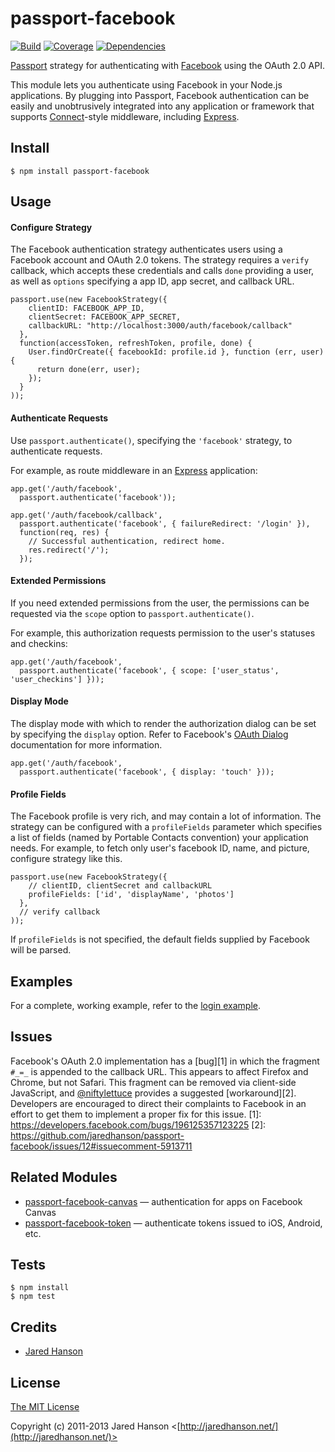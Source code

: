 # passport-facebook

[![Build](https://travis-ci.org/jaredhanson/passport-facebook.png)](http://travis-ci.org/jaredhanson/passport-facebook)
[![Coverage](https://coveralls.io/repos/jaredhanson/passport-facebook/badge.png)](https://coveralls.io/r/jaredhanson/passport-facebook)
[![Dependencies](https://david-dm.org/jaredhanson/passport-facebook.png)](http://david-dm.org/jaredhanson/passport-facebook)


[Passport](http://passportjs.org/) strategy for authenticating with [Facebook](http://www.facebook.com/)
using the OAuth 2.0 API.

This module lets you authenticate using Facebook in your Node.js applications.
By plugging into Passport, Facebook authentication can be easily and
unobtrusively integrated into any application or framework that supports
[Connect](http://www.senchalabs.org/connect/)-style middleware, including
[Express](http://expressjs.com/).

## Install

    $ npm install passport-facebook

## Usage

#### Configure Strategy

The Facebook authentication strategy authenticates users using a Facebook
account and OAuth 2.0 tokens.  The strategy requires a `verify` callback, which
accepts these credentials and calls `done` providing a user, as well as
`options` specifying a app ID, app secret, and callback URL.

    passport.use(new FacebookStrategy({
        clientID: FACEBOOK_APP_ID,
        clientSecret: FACEBOOK_APP_SECRET,
        callbackURL: "http://localhost:3000/auth/facebook/callback"
      },
      function(accessToken, refreshToken, profile, done) {
        User.findOrCreate({ facebookId: profile.id }, function (err, user) {
          return done(err, user);
        });
      }
    ));

#### Authenticate Requests

Use `passport.authenticate()`, specifying the `'facebook'` strategy, to
authenticate requests.

For example, as route middleware in an [Express](http://expressjs.com/)
application:

    app.get('/auth/facebook',
      passport.authenticate('facebook'));

    app.get('/auth/facebook/callback',
      passport.authenticate('facebook', { failureRedirect: '/login' }),
      function(req, res) {
        // Successful authentication, redirect home.
        res.redirect('/');
      });

#### Extended Permissions

If you need extended permissions from the user, the permissions can be requested
via the `scope` option to `passport.authenticate()`.

For example, this authorization requests permission to the user's statuses and
checkins:

    app.get('/auth/facebook',
      passport.authenticate('facebook', { scope: ['user_status', 'user_checkins'] }));

#### Display Mode

The display mode with which to render the authorization dialog can be set by
specifying the `display` option.  Refer to Facebook's [OAuth Dialog](https://developers.facebook.com/docs/reference/dialogs/oauth/)
documentation for more information.

    app.get('/auth/facebook',
      passport.authenticate('facebook', { display: 'touch' }));

#### Profile Fields

The Facebook profile is very rich, and may contain a lot of information.  The
strategy can be configured with a `profileFields` parameter which specifies a
list of fields (named by Portable Contacts convention) your application needs.
For example, to fetch only user's facebook ID, name, and picture, configure
strategy like this.

    passport.use(new FacebookStrategy({
        // clientID, clientSecret and callbackURL
        profileFields: ['id', 'displayName', 'photos']
      },
      // verify callback
    ));

If `profileFields` is not specified, the default fields supplied by Facebook
will be parsed.

## Examples

For a complete, working example, refer to the [login example](https://github.com/jaredhanson/passport-facebook/tree/master/examples/login).

## Issues

Facebook's OAuth 2.0 implementation has a [bug][1] in which the fragment `#_=_`
is appended to the callback URL.  This appears to affect Firefox and Chrome, but
not Safari.  This fragment can be removed via client-side JavaScript, and [@niftylettuce](https://github.com/niftylettuce)
provides a suggested [workaround][2].  Developers are encouraged to direct their
complaints to Facebook in an effort to get them to implement a proper fix for
this issue.
[1]: https://developers.facebook.com/bugs/196125357123225
[2]: https://github.com/jaredhanson/passport-facebook/issues/12#issuecomment-5913711

## Related Modules

- [passport-facebook-canvas](https://github.com/missinglink/passport-facebook-canvas) — authentication for apps on Facebook Canvas
- [passport-facebook-token](https://github.com/drudge/passport-facebook-token) — authenticate tokens issued to iOS, Android, etc.

## Tests

    $ npm install
    $ npm test

## Credits

  - [Jared Hanson](http://github.com/jaredhanson)

## License

[The MIT License](http://opensource.org/licenses/MIT)

Copyright (c) 2011-2013 Jared Hanson <[http://jaredhanson.net/](http://jaredhanson.net/)>
